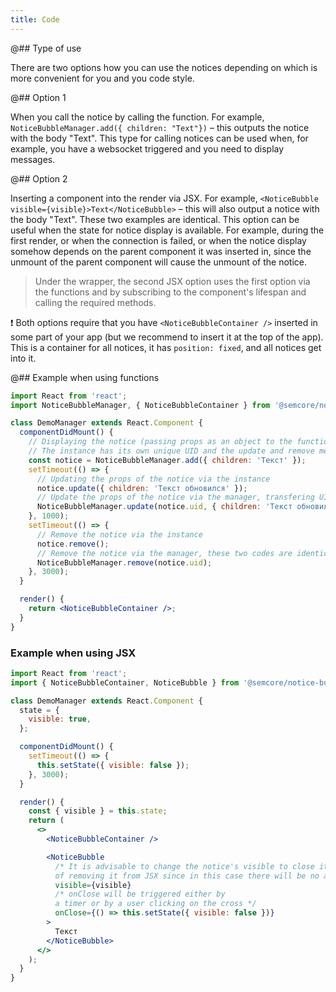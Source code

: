```yaml
---
title: Code
---
```


@## Type of use

There are two options how you can use the notices depending on which is more convenient for you and you code style.

@## Option 1

When you call the notice by calling the function. For example, `NoticeBubbleManager.add({ children: "Text"})` – this outputs the notice with the body "Text". This type for calling notices can be used when, for example, you have a websocket triggered and you need to display messages.

@## Option 2

Inserting a component into the render via JSX. For example, `<NoticeBubble visible={visible}>Text</NoticeBubble>` – this will also output a notice with the body "Text". These two examples are identical. This option can be useful when the state for notice display is available. For example, during the first render, or when the connection is failed, or when the notice display somehow depends on the parent component it was inserted in, since the unmount of the parent component will cause the unmount of the notice.

> Under the wrapper, the second JSX option uses the first option via the functions and by subscribing to the component's lifespan and calling the required methods.

❗️ Both options require that you have `<NoticeBubbleContainer />` inserted in some part of your app (but we recommend to insert it at the top of the app). This is a container for all notices, it has `position: fixed`, and all notices get into it.

@## Example when using functions

```jsx
import React from 'react';
import NoticeBubbleManager, { NoticeBubbleContainer } from '@semcore/notice-bubble';

class DemoManager extends React.Component {
  componentDidMount() {
    // Displaying the notice (passing props as an object to the function) and getting its instance
    // The instance has its own unique UID and the update and remove methods
    const notice = NoticeBubbleManager.add({ children: 'Текст' });
    setTimeout(() => {
      // Updating the props of the notice via the instance
      notice.update({ children: 'Текст обновился' });
      // Update the props of the notice via the manager, transfering UID, these two codes are identical
      NoticeBubbleManager.update(notice.uid, { children: 'Текст обновился' });
    }, 1000);
    setTimeout(() => {
      // Remove the notice via the instance
      notice.remove();
      // Remove the notice via the manager, these two codes are identical
      NoticeBubbleManager.remove(notice.uid);
    }, 3000);
  }

  render() {
    return <NoticeBubbleContainer />;
  }
}
```

### Example when using JSX

```jsx
import React from 'react';
import { NoticeBubbleContainer, NoticeBubble } from '@semcore/notice-bubble';

class DemoManager extends React.Component {
  state = {
    visible: true,
  };

  componentDidMount() {
    setTimeout(() => {
      this.setState({ visible: false });
    }, 3000);
  }

  render() {
    const { visible } = this.state;
    return (
      <>
        <NoticeBubbleContainer />

        <NoticeBubble
          /* It is advisable to change the notice's visible to close it instead
          of removing it from JSX since in this case there will be no animation */
          visible={visible}
          /* onClose will be triggered either by
          a timer or by a user clicking on the cross */
          onClose={() => this.setState({ visible: false })}
        >
          Текст
        </NoticeBubble>
      </>
    );
  }
}
```
